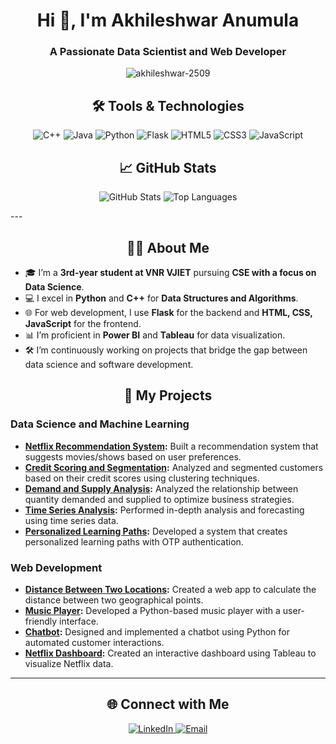 <h1 align="center">Hi 👋, I'm Akhileshwar Anumula</h1>
<h3 align="center">A Passionate Data Scientist and Web Developer</h3>

<p align="center">
  <img src="https://komarev.com/ghpvc/?username=akhileshwar-2509&label=Profile%20views&color=0e75b6&style=flat" alt="akhileshwar-2509" />
</p>

<h2 align="center">🛠 Tools & Technologies</h2>
<p align="center">
  <img src="https://img.shields.io/badge/C++-00599C?style=for-the-badge&logo=cplusplus&logoColor=white" alt="C++" />
  <img src="https://img.shields.io/badge/Java-007396?style=for-the-badge&logo=java&logoColor=white" alt="Java" />
  <img src="https://img.shields.io/badge/Python-3776AB?style=for-the-badge&logo=python&logoColor=white" alt="Python" />
  <img src="https://img.shields.io/badge/Flask-000000?style=for-the-badge&logo=flask&logoColor=white" alt="Flask" />
  <img src="https://img.shields.io/badge/HTML5-E34F26?style=for-the-badge&logo=html5&logoColor=white" alt="HTML5" />
  <img src="https://img.shields.io/badge/CSS3-1572B6?style=for-the-badge&logo=css3&logoColor=white" alt="CSS3" />
  <img src="https://img.shields.io/badge/JavaScript-F7DF1E?style=for-the-badge&logo=javascript&logoColor=black" alt="JavaScript" />
</p>


<h2 align="center">📈 GitHub Stats</h2>

<p align="center">
  <img src="https://github-readme-stats.vercel.app/api?username=Akhileshwar-2509&show_icons=true&theme=radical" alt="GitHub Stats" />
  <img src="https://github-readme-stats.vercel.app/api/top-langs/?username=Akhileshwar-2509&layout=compact&theme=radical" alt="Top Languages" />
</p>
---

<h2 align="center">👨‍💻 About Me</h2>

- 🎓 I’m a **3rd-year student at VNR VJIET** pursuing **CSE with a focus on Data Science**.
- 💻 I excel in **Python** and **C++** for **Data Structures and Algorithms**.
- 🌐 For web development, I use **Flask** for the backend and **HTML, CSS, JavaScript** for the frontend.
- 📊 I’m proficient in **Power BI** and **Tableau** for data visualization.
- 🛠 I’m continuously working on projects that bridge the gap between data science and software development.


<h2 align="center">🚀 My Projects</h2>

### Data Science and Machine Learning
- **[Netflix Recommendation System](https://github.com/akhileshwar-2509/Netflix-Recommendation-System):** Built a recommendation system that suggests movies/shows based on user preferences.
- **[Credit Scoring and Segmentation](https://github.com/akhileshwar-2509/Credit-Scoring-and-Segmentation):** Analyzed and segmented customers based on their credit scores using clustering techniques.
- **[Demand and Supply Analysis](https://github.com/akhileshwar-2509/Demand-and-supply-analysis):** Analyzed the relationship between quantity demanded and supplied to optimize business strategies.
- **[Time Series Analysis](https://github.com/akhileshwar-2509/Time-Series-Analysis):** Performed in-depth analysis and forecasting using time series data.
- **[Personalized Learning Paths](https://github.com/akhileshwar-2509/Personalised_learning_paths):** Developed a system that creates personalized learning paths with OTP authentication.

### Web Development
- **[Distance Between Two Locations](https://github.com/akhileshwar-2509/Distance-Between-Two-Locations):** Created a web app to calculate the distance between two geographical points.
- **[Music Player](https://github.com/akhileshwar-2509/Music-player):** Developed a Python-based music player with a user-friendly interface.
- **[Chatbot](https://github.com/akhileshwar-2509/Chatbot):** Designed and implemented a chatbot using Python for automated customer interactions.
- **[Netflix Dashboard](https://github.com/akhileshwar-2509/Netflix-Dashboard):** Created an interactive dashboard using Tableau to visualize Netflix data.



---

<h2 align="center">🌐 Connect with Me</h2>

<p align="center">
  <a href="https://www.linkedin.com/in/akhileshwar-anumula-8a2760252/" target="_blank">
    <img src="https://img.shields.io/badge/-LinkedIn-blue?style=for-the-badge&logo=Linkedin&logoColor=white" alt="LinkedIn" />
  </a>
  <a href="mailto:akhileshwaranumula2509@gmail.com" target="_blank">
    <img src="https://img.shields.io/badge/-Email-red?style=for-the-badge&logo=Gmail&logoColor=white" alt="Email" />
  </a>
</p>
